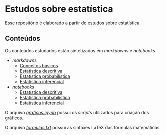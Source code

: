 # Estudos sobre estatística

Esse repositório é elaborado a partir de estudos sobre estatística.

## Conteúdos

Os conteúdos estudados estão sintetizados em _markdowns_ e _notebooks_.

- _markdowns_
  - [Conceitos básicos](markdowns/conceitos-basicos.md)
  - [Estatística descritiva](markdowns/estatistica-descritiva.md)
  - [Estatística probabilística](markdowns/estatistica-probabilistica.md)
  - [Estatística inferencial](markdowns/estatistica-inferencial.md)
- _notebooks_
  - [Estatística descritiva](notebooks/estatistica-descritiva.ipynb)
  - [Estatística probabilística](notebooks/estatistica-probabilistica.ipynb)
  - [Estatística inferencial](notebooks/estatistica-inferencial.ipynb)

O arquivo [_graficos.ipynb_](graficos.ipynb) possui os _scripts_ utilizados para criação dos gráficos.

O arquivo [_formulas.txt_](formulas.txt) possui as sintaxes LaTeX das fórmulas matemáticas.
